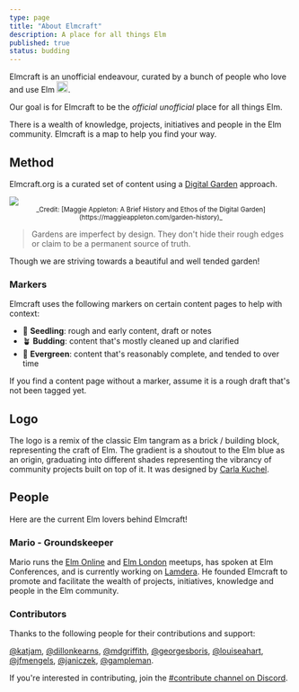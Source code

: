 ```yaml
---
type: page
title: "About Elmcraft"
description: A place for all things Elm
published: true
status: budding
---
```


Elmcraft is an unofficial endeavour, curated by a bunch of people who love and use Elm <img width="20" src="/images/elmcraft-heart-transparent.png" />.

Our goal is for Elmcraft to be the _official unofficial_ place for all things Elm.

There is a wealth of knowledge, projects, initiatives and people in the Elm community. Elmcraft is a map to help you find your way.


## Method

Elmcraft.org is a curated set of content using a [Digital Garden](https://maggieappleton.com/garden-history) approach.

<img maxwidth="600" src="/images/digital-garden.png" />

<center>
<small>
  _Credit: [Maggie Appleton: A Brief History and Ethos of the Digital Garden](https://maggieappleton.com/garden-history)_
</small>
</center>

> Gardens are imperfect by design. They don't hide their rough edges or claim to be a permanent source of truth.

Though we are striving towards a beautiful and well tended garden!


### Markers

Elmcraft uses the following markers on certain content pages to help with context:

- 🌱 **Seedling**: rough and early content, draft or notes
- 🪴 **Budding**: content that's mostly cleaned up and clarified
- 🌳 **Evergreen**: content that's reasonably complete, and tended to over time

If you find a content page without a marker, assume it is a rough draft that's not been tagged yet.


## Logo

The logo is a remix of the classic Elm tangram as a brick / building block, representing the craft of Elm. The gradient is a shoutout to the Elm blue as an origin, graduating into different shades representing the vibrancy of community projects built on top of it. It was designed by [Carla Kuchel](https://dribbble.com/carlakuchel).


## People

Here are the current Elm lovers behind Elmcraft!


### Mario - Groundskeeper

Mario runs the [Elm Online](https://meetdown.app/group/10561/Elm-Online-Meetup) and [Elm London](https://meetdown.app/group/37aa26/Elm-London-Meetup) meetups, has spoken at Elm Conferences, and is currently working on [Lamdera](https://lamdera.com). He founded Elmcraft to promote and facilitate the wealth of projects, initiatives, knowledge and people in the Elm community.


### Contributors

Thanks to the following people for their contributions and support:

[@katjam](https://github.com/katjam), [@dillonkearns](https://github.com/dillonkearns), [@mdgriffith](https://github.com/mdgriffith), [@georgesboris](https://github.com/georgesboris), [@louiseahart](https://github.com/louiseahart), [@jfmengels](https://github.com/jfmengels), [@janiczek](https://github.com/Janiczek), [@gampleman](https://github.com/gampleman).

If you're interested in contributing, join the [#contribute channel on Discord](/discuss).
